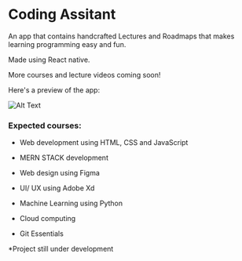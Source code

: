 # Coding Assitant

An app that contains handcrafted Lectures and Roadmaps that makes learning programming easy and fun.

Made using React native.

More courses and lecture videos coming soon!

Here's a preview of the app:

![Alt Text](https://j.gifs.com/lxqWm6.gif)



### Expected courses: 

+ Web development using HTML, CSS and JavaScript

+ MERN STACK development

+ Web design using Figma

+ UI/ UX using Adobe Xd

+ Machine Learning using Python

+ Cloud computing

+ Git Essentials


*Project still under development
